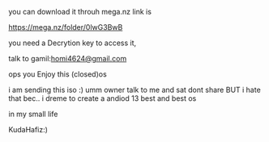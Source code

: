 you can download it throuh mega.nz link is 

https://mega.nz/folder/0lwG3BwB

you need a Decrytion key to access it,

talk to gamil:homi4624@gmail.com

ops you Enjoy this (closed)os 

i am sending this iso :) umm owner talk to me and sat dont share BUT i hate that bec.. i dreme to create a andiod 13 best and best os 

in my small life 

KudaHafiz:)
